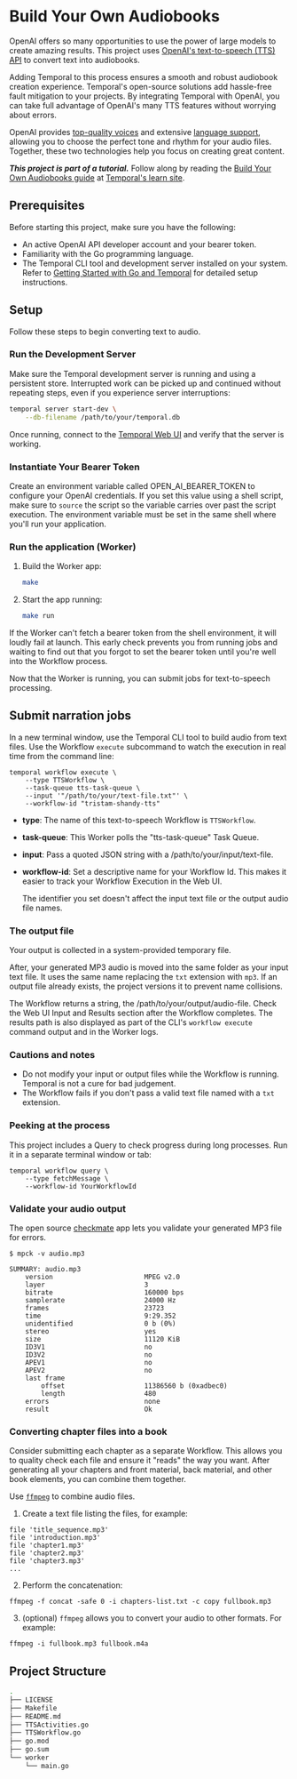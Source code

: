 # Build Your Own Audiobooks

OpenAI offers so many opportunities to use the power of large models to create amazing results.
This project uses [OpenAI's text-to-speech (TTS) API](https://platform.openai.com/docs/guides/text-to-speech) to convert text into audiobooks.

Adding Temporal to this process ensures a smooth and robust audiobook creation experience.
Temporal's open-source solutions add hassle-free fault mitigation to your projects.
By integrating Temporal with OpenAI, you can take full advantage of OpenAI's many TTS features without worrying about errors.

OpenAI provides [top-quality voices](https://platform.openai.com/docs/guides/text-to-speech/voice-options) and extensive [language support](https://platform.openai.com/docs/guides/text-to-speech/supported-output-formats), allowing you to choose the perfect tone and rhythm for your audio files.
Together, these two technologies help you focus on creating great content.

**_This project is part of a tutorial._** Follow along by reading the [Build Your Own Audiobooks guide](https://learn.temporal.io/tutorials/go/audiobook/) at [Temporal's learn site](https://learn.temporal.io/tutorials).

## Prerequisites

Before starting this project, make sure you have the following:

- An active OpenAI API developer account and your bearer token.
- Familiarity with the Go programming language.
- The Temporal CLI tool and development server installed on your system.
  Refer to [Getting Started with Go and Temporal](https://learn.temporal.io/getting_started/go/dev_environment/) for detailed setup instructions.

## Setup

Follow these steps to begin converting text to audio.

### Run the Development Server

Make sure the Temporal development server is running and using a persistent store.
Interrupted work can be picked up and continued without repeating steps, even if you experience server interruptions:

```sh
temporal server start-dev \
    --db-filename /path/to/your/temporal.db
```

Once running, connect to the [Temporal Web UI](http://localhost:8233/) and verify that the server is working.


### Instantiate Your Bearer Token

Create an environment variable called OPEN_AI_BEARER_TOKEN to configure your OpenAI credentials.
If you set this value using a shell script, make sure to `source` the script so the variable carries over past the script execution.
The environment variable must be set in the same shell where you'll run your application.

### Run the application (Worker)

1. Build the Worker app:

   ```sh
   make
   ```

2. Start the app running:

   ```sh
   make run
   ```

If the Worker can't fetch a bearer token from the shell environment, it will loudly fail at launch.
This early check prevents you from running jobs and waiting to find out that you forgot to set the bearer token until you're well into the Workflow process.

Now that the Worker is running, you can submit jobs for text-to-speech processing.

## Submit narration jobs

In a new terminal window, use the Temporal CLI tool to build audio from text files.
Use the Workflow `execute` subcommand to watch the execution in real time from the command line:

```
temporal workflow execute \
    --type TTSWorkflow \
    --task-queue tts-task-queue \
    --input '"/path/to/your/text-file.txt"' \
    --workflow-id "tristam-shandy-tts"
```

* **type**: The name of this text-to-speech Workflow is `TTSWorkflow`.
* **task-queue**: This Worker polls the "tts-task-queue" Task Queue.
* **input**: Pass a quoted JSON string with a /path/to/your/input/text-file.
* **workflow-id**: Set a descriptive name for your Workflow Id.
  This makes it easier to track your Workflow Execution in the Web UI.
 
  The identifier you set doesn't affect the input text file or the output audio file names.

### The output file

Your output is collected in a system-provided temporary file.

After, your generated MP3 audio is moved into the same folder as your input text file.
It uses the same name replacing the `txt` extension with `mp3`.
If an output file already exists, the project versions it to prevent name collisions.

The Workflow returns a string, the /path/to/your/output/audio-file.
Check the Web UI Input and Results section after the Workflow completes.
The results path is also displayed as part of the CLI's `workflow execute` command output and in the Worker logs.

### Cautions and notes

- Do not modify your input or output files while the Workflow is running.
  Temporal is not a cure for bad judgement.
- The Workflow fails if you don't pass a valid text file named with a `txt` extension.

### Peeking at the process

This project includes a Query to check progress during long processes.
Run it in a separate terminal window or tab:

```
temporal workflow query \
    --type fetchMessage \
    --workflow-id YourWorkflowId
```

### Validate your audio output

The open source [checkmate](https://github.com/Sjord/checkmate) app lets you validate your generated MP3 file for errors.

```
$ mpck -v audio.mp3

SUMMARY: audio.mp3
    version                       MPEG v2.0
    layer                         3
    bitrate                       160000 bps
    samplerate                    24000 Hz
    frames                        23723
    time                          9:29.352
    unidentified                  0 b (0%)
    stereo                        yes
    size                          11120 KiB
    ID3V1                         no
    ID3V2                         no
    APEV1                         no
    APEV2                         no
    last frame                    
        offset                    11386560 b (0xadbec0)
        length                    480
    errors                        none
    result                        Ok
```

### Converting chapter files into a book

Consider submitting each chapter as a separate Workflow.
This allows you to quality check each file and ensure it "reads" the way you want.
After generating all your chapters and front material, back material, and other book elements, you can combine them together.

Use [`ffmpeg`](https://ffmpeg.org) to combine audio files.

1. Create a text file listing the files, for example:

```text
file 'title_sequence.mp3'
file 'introduction.mp3'
file 'chapter1.mp3'
file 'chapter2.mp3'
file 'chapter3.mp3'
...
``` 

2. Perform the concatenation:

```
ffmpeg -f concat -safe 0 -i chapters-list.txt -c copy fullbook.mp3
```

3. (optional) `ffmpeg` allows you to convert your audio to other formats.
For example:

```
ffmpeg -i fullbook.mp3 fullbook.m4a
```

## Project Structure

```sh
.
├── LICENSE
├── Makefile
├── README.md
├── TTSActivities.go
├── TTSWorkflow.go
├── go.mod
├── go.sum
└── worker
    └── main.go
```
